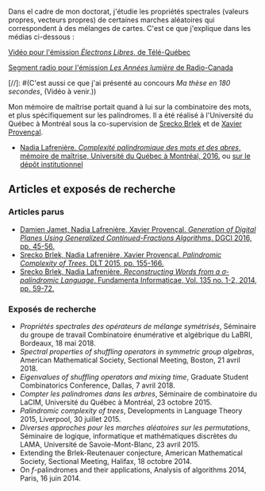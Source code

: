 Dans el cadre de mon doctorat, j'étudie les propriétés spectrales (valeurs propres, vecteurs propres) de certaines marches aléatoires qui correspondent à des mélanges de cartes. C'est ce que j'explique dans les médias ci-dessous :

[Vidéo pour l'émission _Électrons Libres_, de Télé-Québec](http://electronslibres.telequebec.tv/episodes/36666)

[Segment radio pour l'émission _Les Années lumière_ de Radio-Canada](http://ici.radio-canada.ca/emissions/les_annees_lumiere/2015-2016/chronique.asp?idChronique=416132)

[//]: #(C'est aussi ce que j'ai présenté au concours _Ma thèse en 180 secondes_, (Vidéo à venir.))

Mon mémoire de maîtrise portait quand à lui sur la combinatoire des mots, et plus spécifiquement sur les palindromes. Il a été réalisé à l'Université du Québec à Montréal sous la co-supervision de [Srecko Brlek](http://lacim.uqam.ca/~brlek/) et de [Xavier Provençal](http://lama.univ-savoie.fr/pagesmembres/provencal/). 
- [Nadia Lafrenière. _Complexité palindromique des mots et des abres_, mémoire de maîtrise, Université du Québec à Montréal, 2016.](memoire.pdf) ou [sur le dépôt institutionnel](http://www.archipel.uqam.ca/8647/)

## Articles et exposés de recherche

### Articles parus
- [Damien Jamet, Nadia Lafrenière, Xavier Provençal. _Generation of Digital Planes Using Generalized Continued-Fractions Algorithms_. DGCI 2016, pp. 45-56.]()
- [Srecko Brlek, Nadia Lafrenière, Xavier Provençal. _Palindromic Complexity of Trees_. DLT 2015, pp. 155-166.](https://arxiv.org/abs/1505.02695)
- [Srecko Brlek, Nadia Lafrenière. _Reconstructing Words from a σ-palindromic Language_. Fundamenta Informaticae, Vol.  135 no. 1-2, 2014, pp. 59-72.]()

### Exposés de recherche
- _Propriétés spectrales des opérateurs de mélange symétrisés_, Séminaire du groupe de travail Combinatoire énumérative et algébrique du LaBRI, Bordeaux, 18 mai 2018.
- _Spectral properties of shuffling operators in symmetric group algebras_, American Mathematical Society, Sectional Meeting, Boston, 21 avril 2018.
- _Eigenvalues of shuffling operators and mixing time_, Graduate Student Combinatorics Conference, Dallas, 7 avril 2018.
- _Compter les palindromes dans les arbres_, Séminaire de combinatoire du LaCIM, Université du Québec à Montréal, 23 octobre 2015.
- _Palindromic complexity of trees_, Developments in Language Theory 2015, Liverpool, 30 juillet 2015.
- _Diverses approches pour les marches aléatoires sur les permutations_, Séminaire de logique, informatique et mathématiques discrètes du LAMA, Université de Savoie-Mont-Blanc, 23 avril 2015.
- Extending the Brlek-Reutenauer conjecture, American Mathematical Society, Sectional Meeting, Halifax, 18 octobre 2014.
- On _f_-palindromes and their applications, Analysis of algorithms 2014, Paris, 16 juin 2014.
